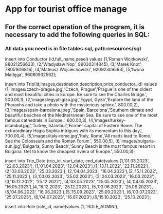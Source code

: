 # App for tourist office manage

## For the correct operation of the program, it is necessary to add the following queries in SQL:

### All data you need is in file tables.sql, path:resources/sql

insert into Conductor (id,full_name,pesel) values
(1,'Roman Wojtkowski', 88021256633),
(2,'Władysław Nop', 99030314845),
(3,'Marek Knot', 78051616816),
(4,'Mateusz Wojciechowski', 92092309563),
(5,'Iwona Matlęga', 96080932562);


insert into Trip(id,images,destination,description,price,conductor_id) values
(1,'images/czech-prague.jpg','Czech, Prague','Prague is one of the oldest and most beautiful cities in Europe. Be sure to see the Charles Bridge.', 500.00,1),
(2,'images/egypt-giza.jpg','Egypt, Gyza','Explore the land of the Pharaohs and take a photo with the mysterious sphinx.', 800.00,2),
(3,'images/spain-barcelona.jpeg','Spain, Barcelona','Southern climate and beautiful beaches of the Mediterranean Sea. Be sure to see one of the most famous cathedrals in Europe.', 600.00,3),
(4,'images/turkey-istambul.jpg','Turkey, Istambul','Former capital of Eastern Rome. The extraordinary Hagia Sophia intrigues with its momentum to this day.', 700.00,4),
(5,'images/italy-rome.jpg','Italy, Rome','All roads lead to Rome. See the Colosseum and the Roman Forum.', 550.00,5),
(6,'images/bulgaria-sun.jpg','Bulgaria, Sunny Beach','Sunny Beach is the most famous resort in Bulgaria. Get to know the cheapest riviera of Europe.', 550.00,3);


insert into Trip_Date (trip_id, start_date, end_date)values
(1,'01.03.2023', '22.03.2023'), (1,'01.04.2023', '12.04.2023'),(1,'13.11.2022', '22.11.2022'),
(2,'03.03.2023', '25.03.2023'), (2,'04.04.2023', '16.04.2023'),(2,'15.11.2022', '25.11.2022'),
(3,'03.02.2023', '25.02.2023'), (3,'04.03.2023', '16.03.2023'),(3,'15.12.2022', '25.12.2022'),
(4,'03.05.2023', '25.05.2023'), (4,'04.05.2023', '16.05.2023'),(4,'15.12.2023', '25.12.2023'),
(5,'03.06.2023', '25.06.2023'), (5,'04.06.2023', '16.06.2023'),(5,'15.09.2023', '25.09.2023'),
(6,'03.07.2023', '25.07.2023'), (6,'04.07.2023', '16.07.2023'),(6,'15.10.2023', '25.10.2023');

insert into Role (role_id, name)values (1, 'ROLE_ADMIN');